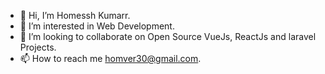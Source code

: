 - 👋 Hi, I’m Homessh Kumarr.
- 👀 I’m interested in Web Development.
- 💞️ I’m looking to collaborate on Open Source VueJs, ReactJs and laravel Projects.
- 📫 How to reach me homver30@gmail.com.

<!---
iamhomesh/iamhomesh is a ✨ special ✨ repository because its `README.md` (this file) appears on your GitHub profile.
You can click the Preview link to take a look at your changes.
--->
